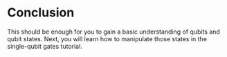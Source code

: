 # Conclusion

This should be enough for you to gain a basic understanding of qubits and qubit states. Next, you will learn how to manipulate those states in the single-qubit gates tutorial.

